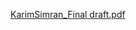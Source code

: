
[KarimSimran_Final draft.pdf](https://github.com/Simranmk97/Analysis-of-Endothelial-Mitochondrial-Dysfunction-Due-to-Uremic-and-Indoxyl-Sulfate-Toxicity/files/8692372/KarimSimran_Final.draft.pdf)
